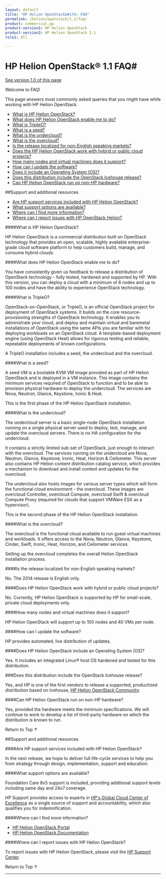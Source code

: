 ```yaml
---
layout: default
title: "HP Helion OpenStack&#174; FAQ"
permalink: /helion/openstack/1.1/faq/
product: commercial.ga
product-version1: HP Helion OpenStack
product-version2: HP Helion OpenStack 1.1
role1: All

---
```

<!--PUBLISHED-->

<!--
<p style="font-size: small;"> <a href="/helion/openstack/1.1/release-notes/">&#9664; PREV</a> | <a href="/helion/openstack/1.1/">&#9650; UP</a> | <a href="/helion/openstack/1.1/technical-overview/">NEXT &#9654;</a> </p>
-->

# HP Helion OpenStack&#174; 1.1 FAQ#
[See version 1.0 of this page](/helion/openstack/faq/)

Welcome to FAQ! 

This page answers most commonly asked  queries that you might have while working with HP Helion OpenStack.

<!---##Understanding HP Helion OpenStack-->

* [What is HP Helion OpenStack?](#whatHelion)
* [What does HP Helion OpenStack enable me to do?](#distroenable)
* [What is TripleO?](#TripleO)
* [What is a seed?](#whatisseed)  
* [What is the undercloud?](#whatisundercloud) 
* [What is the overcloud?](#whatisovercloud) <!---* [What is available in this release?](#preview)-->
* [Is the release localized for non-English speaking markets?](#localized) 
* [Does the HP Helion OpenStack work with hybrid or public cloud projects?](#hybridorpubliccloud)
* [How many nodes and virtual machines does it support?](#nodes)  
* [How can I update the software?](#softwareupdate)
* [Does it include an Operating System (OS)?](#includeOS)
* [Does this distribution include the OpenStack Icehouse release?](#icehouse) 
* [Can HP Helion OpenStack run on non-HP hardware?](#nonhphardware)

##Support and additional resources  

* [Are HP support services included with HP Helion OpenStack?](#supportservices)
* [What support options are available?](#supportoptions)
* [Where can I find more information?](#MoreInfo)
* [Where can I report issues with HP OpenStack Helion?](#reportissues) 

####What is HP Helion OpenStack?<a name="whatHelion"></a>

HP Helion OpenStack is a commercial distribution built on OpenStack technology that provides an open, scalable, highly available enterprise-grade cloud software platform to help customers build, manage, and consume hybrid clouds. 

<!-- Removed per Gary's comments I HP Helion OpenStack is the first OpenStack distribution from HP. It is free to download and will be kept updated frequently to stay current with OpenStack developments. It is the foundational technology for all HP Helion products in the future.-->

####What does HP Helion OpenStack enable me to do?<a name="distroenable"></a>

You have consistently given us feedback to release a distribution of OpenStack technology - fully tested, hardened and supported by HP. With this version, you can deploy a cloud with a minimum of 8 nodes and up to 100 nodes and have the ability to experience OpenStack technology.  

<!-- Removed per JR's comments The final version of this free distribution enables you to evaluate OpenStack and to deploy small-scale private clouds in production (up to 30 nodes). They will be able to do this more quickly and easily with HP's simplified installation and update mechanisms.-->

<!-- #### Removed per Gary's comments I How does HP Helion OpenStack compare to other OpenStack distributions on the market? #### {#howcompare}

HP Helion OpenStack is one of the first distributions in the market, based on up-to-date code from the OpenStack community. It is derived from pure OpenStack and open source technologies, configured and packaged by HP. For example, TripleO, which is used for installation and update, is the official OpenStack project for deployment.-->
 
<!--#### Removed as per JR's comments Is there a cost associated with this distribution? #### {#distrocost} 

It is free to download. An optional support package will be available to purchase from HP for access to HP OpenStack technical support.  
--> 

####What is TripleO?<a name="TripleO"></a>

OpenStack-on-OpenStack, or TripleO, is an official  OpenStack project for deployment of OpenStack systems. It builds on the core resource-provisioning strengths of OpenStack technology. It enables you to administrate your cloud, and deploy and maintain virtual and baremetal installations of OpenStack using the same APIs you are familiar with for deploying workloads on an OpenStack cloud. A template-based deployment engine (using OpenStack Heat) allows for rigorous testing and reliable, repeatable deployments of known configurations.

A TripleO installation includes a seed, the undercloud and the overcloud.
 
####What is a seed?<a name="whatisseed"></a>  

A seed VM is a bootable KVM VM image provided as part of HP Helion OpenStack and is deployed in a VM instance. This image contains the minimum services required of OpenStack to function and to be able to provision physical hardware to deploy the undercloud. The services are Nova, Neutron, Glance, Keystone, Ironic & Heat.

This is the first phase of the HP Helion OpenStack installation.

####What is the undercloud?<a name="whatisundercloud"></a> 

The undercloud server is a basic single-node OpenStack installation running on a single physical server used to deploy, test, manage, and update the overcloud servers. There is no HA configuration for the undercloud. 

It contains a strictly limited sub-set of OpenStack, just enough to interact with the overcloud. The services running on the undercloud are Nova, Neutron, Glance, Keystone, Ironic, Heat, Horizon & Ceilometer. This server also contains HP Helion content distribution catalog  service, which provides a mechanism to download and install content and updates for the overcloud.

The undercloud also hosts images for various server types which will form the functional cloud environment - the overcloud. These images are overcloud Controller, overcloud Compute, overcloud Swift & overcloud Compute Proxy (required for clouds that support VMWare ESX as a hypervisor).

This is the second phase of the HP Helion OpenStack installation. 

####What is the overcloud?<a name="whatisovercloud"></a>

The overcloud is the functional cloud available to run guest virtual machines and workloads. It offers access to the Nova, Neutron, Glance, Keystone, Cinder, Swift, Ironic, Heat, Horizon, and Ceilometer services.  

Setting up the overcloud completes the overall Helion OpenStack installation process. 

<!---####What is available in this version?<a name="preview"></a>

On June 30th, we announced a preview of HP Helion OpenStack that enables you to deploy an OpenStack TripleO-based cloud experience and evaluate the Icehouse release of OpenStack.  

It is available with support for baremetal deployments (up to 30 Compute nodes). We plan to release new versions roughly every six weeks.-->

<!--
####When can I expect support for baremetal deployment? #### {#baremetal}

<font color="red">Support for baremetal deployment for a small scale private cloud deployment is available with this release.</font> 
(Removed per Gary's suggestion.) 
-->

####Is the release localized for non-English speaking markets?<a name="localized"></a>

No. The 2014 release is English only.

####Does HP Helion OpenStack work with hybrid or public cloud projects?<a name="hybridorpubliccloud"></a>

No. Currently, HP Helion OpenStack is supported by HP for small-scale, private cloud deployments only.

####How many nodes and virtual machines does it support?<a name="nodes"></a>

HP Helion OpenStack will support up to 100 nodes and 40 VMs per node. 

<!--In the final release, it will support scalable deployments of thousands of compute nodes supporting tens of thousands of VMs. This has been tested and proven using the best practices developed by HP over the past three years running OpenStack public cloud services at scale.-->
  
####How can I update the software?<a name="softwareupdate"></a>

HP provides automated, live distribution of updates.

####Does HP Helion OpenStack include an Operating System (OS)?<a name="includeOS"></a>

Yes. It includes an integrated Linux&#174; host OS hardened and tested for this distribution.

###Does this distribution include the OpenStack Icehouse release?<a name="icehouse"></a>

Yes, and HP is one of the first vendors to release a supported, productized distribution based on Icehouse, [HP Helion OpenStack Community](/helion/community/). 

####Can HP Helion OpenStack run on non-HP hardware?<a name="nonhphardware"></a>

Yes, provided the hardware meets the minimum specifications. We will continue to work to develop a list of third-party hardware on which the distribution is known to run.

<a href="#top" style="padding:14px 0px 14px 0px; text-decoration: none;"> Return to Top &#8593; </a>

##Support and additional resources  

####Are HP support services included with HP Helion OpenStack?<a name="supportservices"></a>

<!--No. An optional paid support contract from HP will be made available for purchase soon.--> 

In the next release, we hope to deliver full life-cycle services to help you from strategy through design, implementation, support and education. 

####What support options are available?<a name="supportoptions"></a>

Foundation Care 8x5 support is included, providing additional support levels including same day and 24x7 coverage.

HP Support provides access to experts in [HP's Global Cloud Center of Excellence](http://h20427.www2.hp.com/campaign/hp-cloud-centre-of-excellence/ap/en/index.html) as a single source of support and accountability, which also qualifies you for indemnification.
<!--
HP Helion OpenStack will be covered by Foundation Care Operations support at an additional cost, which will be available in the near future. You would be able to interact with experts in [HP's Global Cloud Center of Excellence](http://h20427.www2.hp.com/campaign/hp-cloud-centre-of-excellence/ap/en/index.html) as a single source of support and accountability.

You have access to:   	
* HP OpenStack technical experts, tools and best practices 
* HP Helion OpenStack edition software support
* Installation advisory support
* Help with software features and operational support
-->

####Where can I find more information?<a name="MoreInfo"></a>

* [HP Helion OpenStack Portal](http://www8.hp.com/us/en/cloud/hphelion-openstack.html)
* [HP Helion OpenStack Documentation](https://docs.hpcloud.com/helion/openstack/1.1/) 
<!--* [HP Helion OpenStack Support Forum](https://ask.openstack.org/en/questions/scope:all/sort:activity-desc/tags:hphelion) (Tag your questions with 'HPHelion')-->

####Where can I report issues with HP Helion OpenStack?<a name="reportissues"></a>

To report issues with HP Helion OpenStack, please visit the [HP Support Center](http://us-support.external.hp.com/portal/site/hpsc/public).  

<!-- removed per JR's comment I We are hosting the support discussion forum for the edition at [https://ask.openstack.org](https://ask.openstack.org).  Developers in the community are very familiar with this forum and already participate in OpenStack-related discussions there. Please tag your questions with 'HPHelion' to get our attention for any questions and issues you raise.--> 
<a href="#top" style="padding:14px 0px 14px 0px; text-decoration: none;"> Return to Top &#8593; </a>

----

<!--

####Does the distribution include non-OpenStack tools? #### {#nonopenstack}

No. HP Helion OpenStack is a pure distribution that leverages OpenStack standards coupled with HP Virtual Cloud Networking (VCN) application and ESX support.

[When can I expect support for baremetal deployment?](#baremetal)

####Is HP Helion OpenStack integrated with other HP Helion products and solutions? #### {#integrated}

Yes. These products will reference "Powered by HP OpenStack."

-->

